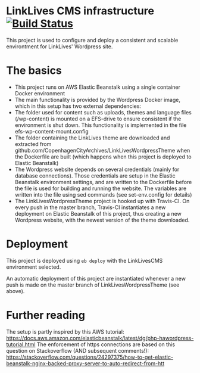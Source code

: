 # LinkLives CMS infrastructure [![Build Status](https://travis-ci.org/CopenhagenCityArchives/linklives-wordpress-infrastructure.svg?branch=master)](https://travis-ci.org/CopenhagenCityArchives/linklives-wordpress-infrastructure)
This project is used to configure and deploy a consistent and scalable environtment for LinkLives' Wordpress site.

# The basics
* This project runs on AWS Elastic Beanstalk using a single container Docker environment
* The main functionality is provided by the Wordpress Docker image, which in this setup has two external dependencies:
* The folder used for content such as uploads, themes and language files (/wp-content) is mounted on a EFS-drive to ensure consistent if the environment is shut down. This functionality is implemented in the file efs-wp-content-mount.config
* The folder containing the LinkLives theme are downloaded and extracted from github.com/CopenhagenCityArchives/LinkLivesWordpressTheme when the Dockerfile are built (which happens when this project is deployed to Elastic Beanstalk)
* The Wordpress website depends on several credentials (mainly for database connections). Those credentials are setup in the Elastic Beanstalk environment settings, and are written to the Dockerfile before the file is used for building and running the website. The variables are written into the file using sed commands (see set-env.config for details) 
* The LinkLivesWordpressTheme project is hooked up with Travis-CI. On every push in the master branch, Travis-CI instantiates a new deployment on Elastic Beanstalk of this project, thus creating a new Wordpress website, with the newest version of the theme downloaded.

# Deployment
This project is deployed using ``eb deploy`` with the LinkLivesCMS environment selected.

An automatic deployment of this project are instantiated whenever a new push is made on the master branch of LinkLivesWordpressTheme (see above).

# Further reading
The setup is partly inspired by this AWS tutorial: https://docs.aws.amazon.com/elasticbeanstalk/latest/dg/php-hawordpress-tutorial.html
The enforcement of https connections are based on this question on Stackoverflow (AND subsequent comments!): https://stackoverflow.com/questions/24297375/how-to-get-elastic-beanstalk-nginx-backed-proxy-server-to-auto-redirect-from-htt
